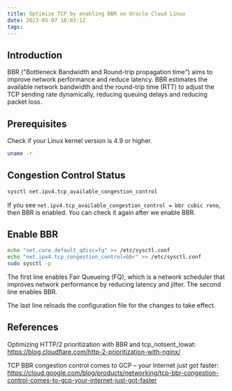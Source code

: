 ```yaml
---
title: Optimize TCP by enabling BBR on Oracle Cloud Linux
date: 2023-05-07 16:03:12
tags:
---
```


## Introduction

BBR ("Bottleneck Bandwidth and Round-trip propagation time") aims to improve network performance and reduce latency. BBR estimates the available network bandwidth and the round-trip time (RTT) to adjust the TCP sending rate dynamically, reducing queuing delays and reducing packet loss.

## Prerequisites

Check if your Linux kernel version is 4.9 or higher.

```bash
uname -r
```

## Congestion Control Status

```bash
sysctl net.ipv4.tcp_available_congestion_control
```

If you see `net.ipv4.tcp_available_congestion_control = bbr cubic reno`, then BBR is enabled. You can check it again after we enable BBR.

## Enable BBR

```bash
echo "net.core.default_qdisc=fq" >> /etc/sysctl.conf
echo "net.ipv4.tcp_congestion_control=bbr" >> /etc/sysctl.conf
sudo sysctl -p
```

The first line enables Fair Queueing (FQ), which is a network scheduler that improves network performance by reducing latency and jitter. The second line enables BBR.

The last line reloads the configuration file for the changes to take effect.

## References

Optimizing HTTP/2 prioritization with BBR and tcp_notsent_lowat:
https://blog.cloudflare.com/http-2-prioritization-with-nginx/

TCP BBR congestion control comes to GCP – your Internet just got faster:
https://cloud.google.com/blog/products/networking/tcp-bbr-congestion-control-comes-to-gcp-your-internet-just-got-faster
